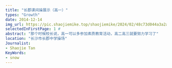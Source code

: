 ```yaml
---
title: "长郡课间操展示（高一）"
types: "Growth"
date: 2014-12-14
img_url: https://pic.shaojiemike.top/shaojiemike/2024/02/48c73d044a3a2a57dd91bdb1730f5fa1.png
selectedInFirstPage: 1 # 
abstract: "那个时候校长说，高一可以多参加素质教育活动，高二高三就要努力学习了"
location: "长沙市长郡中学操场"
Journalist:
- Shaojie Tan
KeyWords:
- snow
---
```


